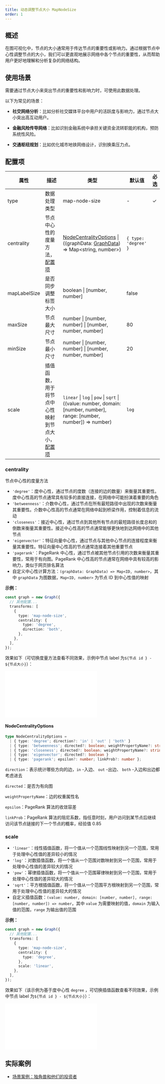 ```yaml
---
title: 动态调整节点大小 MapNodeSize
order: 1
---
```


## 概述

在图可视化中，节点的大小通常用于传达节点的重要性或影响力。通过根据节点中心性调整节点的大小，我们可以更直观地展示网络中各个节点的重要性，从而帮助用户更好地理解和分析复杂的网络结构。

## 使用场景

需要通过节点大小来突出节点的重要性和影响力时，可使用此数据处理。

以下为常见的场景：

- **社交网络分析**：比如分析社交媒体平台中用户的活跃度与影响力，通过节点大小突出高互动用户。

- **金融风险传导网络**：比如识别金融系统中承担关键资金流转职能的机构，预防系统性风险。

- **交通枢纽规划**：比如优化城市地铁网络设计，识别换乘压力点。

## 配置项

| 属性         | 描述                                                       | 类型                                                                                                                               | 默认值               | 必选 |
| ------------ | ---------------------------------------------------------- | ---------------------------------------------------------------------------------------------------------------------------------- | -------------------- | ---- |
| type         | 数据处理类型                                               | map-node-size                                                                                                                      | -                    | ✓    |
| centrality   | 节点中心性的度量方法，[配置项](#centrality)                | [NodeCentralityOptions](#nodecentralityoptions) \| ((graphData: [GraphData](/manual/data#图数据graphdata)) => Map<string, number>) | `{ type: 'degree' }` |      |
| mapLabelSize | 是否同步调整标签大小                                       | boolean \| [number, number]                                                                                                        | false                |      |
| maxSize      | 节点最大尺寸                                               | number \| [number, number] \| [number, number, number]                                                                             | 80                   |      |
| minSize      | 节点最小尺寸                                               | number \| [number, number] \| [number, number, number]                                                                             | 20                   |      |
| scale        | 插值函数，用于将节点中心性映射到节点大小，[配置项](#scale) | `linear` \| `log` \| `pow` \| `sqrt` \| ((value: number, domain: [number, number], range: [number, number]) => number)             | `log`                |      |

### centrality

节点中心性的度量方法

- `'degree'`：度中心性，通过节点的度数（连接的边的数量）来衡量其重要性。度中心性高的节点通常具有较多的直接连接，在网络中可能扮演着重要的角色
- `'betweenness'`：介数中心性，通过节点在所有最短路径中出现的次数来衡量其重要性。介数中心性高的节点通常在网络中起到桥梁作用，控制着信息的流动
- `'closeness'`：接近中心性，通过节点到其他所有节点的最短路径长度总和的倒数来衡量其重要性。接近中心性高的节点通常能够更快地到达网络中的其他节点
- `'eigenvector'`：特征向量中心性，通过节点与其他中心节点的连接程度来衡量其重要性。特征向量中心性高的节点通常连接着其他重要节点
- `'pagerank'`：PageRank 中心性，通过节点被其他节点引用的次数来衡量其重要性，常用于有向图。PageRank 中心性高的节点通常在网络中具有较高的影响力，类似于网页排名算法
- 自定义中心性计算方法：`(graphData: GraphData) => Map<ID, number>`，其中 `graphData` 为图数据，`Map<ID, number>` 为节点 ID 到中心性值的映射

**示例：**

```typescript {6-9}
const graph = new Graph({
  // 其他配置...
  transforms: [
    {
      type: 'map-node-size',
      centrality: {
        type: 'degree',
        direction: 'both',
      },
    },
  ],
});
```

效果如下（可切换度量方法查看不同效果，示例中节点 label 为`${节点 id } - ${节点大小}`）：

<embed src="@/common/api/transforms/map-node-size-centrality.md"></embed>

#### NodeCentralityOptions

```typescript
type NodeCentralityOptions =
  | { type: 'degree'; direction?: 'in' | 'out' | 'both' }
  | { type: 'betweenness'; directed?: boolean; weightPropertyName?: string }
  | { type: 'closeness'; directed?: boolean; weightPropertyName?: string }
  | { type: 'eigenvector'; directed?: boolean }
  | { type: 'pagerank'; epsilon?: number; linkProb?: number };
```

`direction`：表示统计哪些方向的边，`in` -入边、 `out` -出边、 `both` -入边和出边都考虑进去

`directed`：是否为有向图

`weightPropertyName`：边的权重属性名

`epsilon`：PageRank 算法的收敛容差

`linkProb`：PageRank 算法的阻尼系数，指任意时刻，用户访问到某节点后继续访问该节点链接的下一个节点的概率，经验值 0.85

### scale

- `'linear'`：线性插值函数，将一个值从一个范围线性映射到另一个范围，常用于处理中心性值的差异较小的情况
- `'log'`：对数插值函数，将一个值从一个范围对数映射到另一个范围，常用于处理中心性值的差异较大的情况
- `'pow'`：幂律插值函数，将一个值从一个范围幂律映射到另一个范围，常用于处理中心性值的差异较大的情况
- `'sqrt'`：平方根插值函数，将一个值从一个范围平方根映射到另一个范围，常用于处理中心性值的差异较大的情况
- 自定义插值函数：`(value: number, domain: [number, number], range: [number, number]) => number`，其中 `value` 为需要映射的值，`domain` 为输入值的范围，`range` 为输出值的范围

**示例：**

```typescript {9}
const graph = new Graph({
  // 其他配置...
  transforms: [
    {
      type: 'map-node-size',
      centrality: {
        type: 'degree',
      },
      scale: 'linear',
    },
  ],
});
```

效果如下（该示例为基于度中心性 `degree` ，可切换插值函数查看不同效果，示例中节点 label 为`${节点 id } - ${节点大小}`）：

<embed src="@/common/api/transforms/map-node-size-scale.md"></embed>

## 实际案例

- [场景案例：独角兽和他们的投资者](/examples/feature/default/#unicorns-investors)

